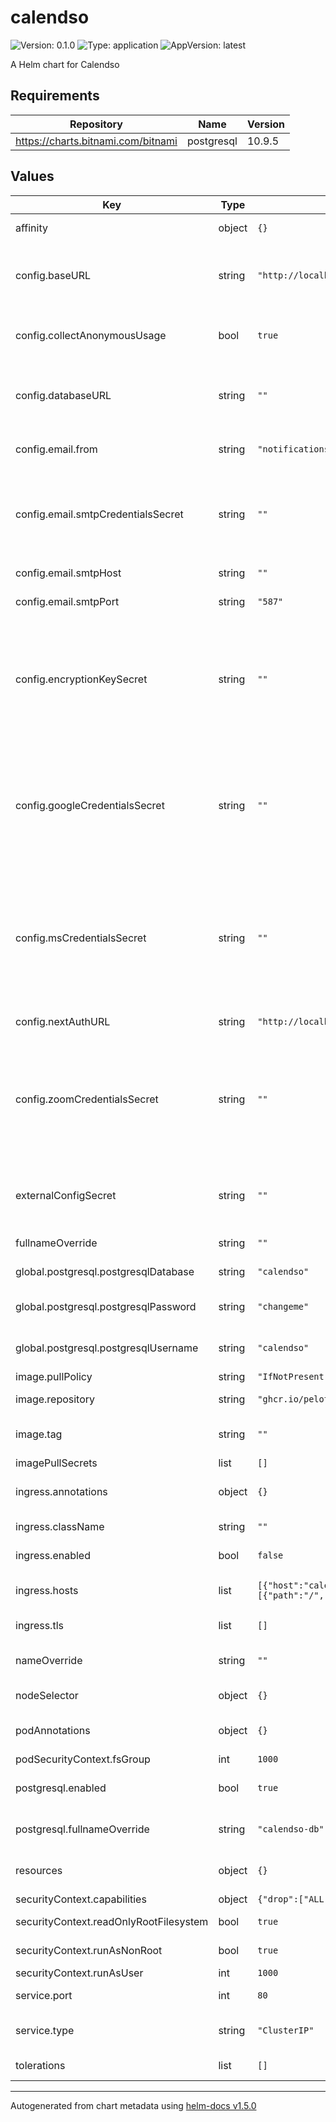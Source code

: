 # calendso

![Version: 0.1.0](https://img.shields.io/badge/Version-0.1.0-informational?style=flat-square) ![Type: application](https://img.shields.io/badge/Type-application-informational?style=flat-square) ![AppVersion: latest](https://img.shields.io/badge/AppVersion-latest-informational?style=flat-square)

A Helm chart for Calendso

## Requirements

| Repository | Name | Version |
|------------|------|---------|
| https://charts.bitnami.com/bitnami | postgresql | 10.9.5 |

## Values

| Key | Type | Default | Description |
|-----|------|---------|-------------|
| affinity | object | `{}` | Affinity for the calendso deployment. |
| config.baseURL | string | `"http://localhost:3000"` | The base URL of the calendso server. It is important to configure this for callbacks to work correctly. |
| config.collectAnonymousUsage | bool | `true` | Whether to allow calendso to collect anonymous usage statistics. |
| config.databaseURL | string | `""` | The full URI for the database connection. If left blank, it will be generated from the postgresql chart values. |
| config.email.from | string | `"notifications@example.com"` | Configure the From: header whilst sending emails. |
| config.email.smtpCredentialsSecret | string | `""` | The name of a secret with the keys `EMAIL_SERVER_USER` and `EMAIL_SERVER_PASSWORD` containing the credentials for the SMTP server. |
| config.email.smtpHost | string | `""` | The host of the SMTP server. |
| config.email.smtpPort | string | `"587"` | The port of the SMTP server. |
| config.encryptionKeySecret | string | `""` | The name of a secret with a key `CALENDSO_ENCRYPTION_KEY` that will be used to encrypt CalDAV credentials. Choose a random string, for example with `dd if: /dev/urandom bs: 1K count: 1 | md5sum`. |
| config.googleCredentialsSecret | string | `""` | The name of a secret with a key `GOOGLE_API_CREDENTIALS` containing the full contents of a Google JSON credentials file. For more information on obtaining the credentials, see the [documentation](https://github.com/calendso/calendso#obtaining-the-google-api-credentials). |
| config.msCredentialsSecret | string | `""` | The name of a secret with the keys `MS_GRAPH_CLIENT_ID` and `MS_GRAPH_CLIENT_SECRET` containing credentials for connecting with the Microsoft Graph Client. For more information on obtainining the credentials, see the [documentation](https://github.com/calendso/calendso#obtaining-microsoft-graph-client-id-and-secret). |
| config.nextAuthURL | string | `"http://localhost:3000"` | The NextAuth URL for the server. |
| config.zoomCredentialsSecret | string | `""` | The name of a secret with the keys `ZOOM_CLIENT_ID` and `ZOOM_CLIENT_SECRET` containing credentials for connecting to Zoom. For more information on obtaining the credentials, see the [documentation](https://github.com/calendso/calendso#obtaining-zoom-client-id-and-secret). |
| externalConfigSecret | string | `""` | Provide the name of a pre-populated secret for calendso configurations. All values in the `config` block will be ignored. |
| fullnameOverride | string | `""` | Override the full name of resources. |
| global.postgresql.postgresqlDatabase | string | `"calendso"` | The name for the postgresql database. |
| global.postgresql.postgresqlPassword | string | `"changeme"` | The password for calendso to authenticate to the database. |
| global.postgresql.postgresqlUsername | string | `"calendso"` | The username for calendso to authenticate to the database. |
| image.pullPolicy | string | `"IfNotPresent"` | The image pull policy. |
| image.repository | string | `"ghcr.io/pelotech/calendso"` | The repository to pull the image from. |
| image.tag | string | `""` | Overrides the image tag whose default is the chart appVersion. |
| imagePullSecrets | list | `[]` | Image pull secrets. |
| ingress.annotations | object | `{}` | Extra annotations to apply to the ingress object. |
| ingress.className | string | `""` | The name of the ingress class. |
| ingress.enabled | bool | `false` | Enable ingress to the calendso service. |
| ingress.hosts | list | `[{"host":"calendso.local","paths":[{"path":"/","pathType":"ImplementationSpecific"}]}]` | Host and path configurations for the ingress. |
| ingress.tls | list | `[]` | TLS configurations for the ingress. |
| nameOverride | string | `""` | Override the name in resource name templates. |
| nodeSelector | object | `{}` | A node selector for the calendso deployment. |
| podAnnotations | object | `{}` | Additional annotations to apply to the calendso pods. |
| podSecurityContext.fsGroup | int | `1000` | Pod fs group. |
| postgresql.enabled | bool | `true` | Use the bitnami chart to lay down a postgresql server. |
| postgresql.fullnameOverride | string | `"calendso-db"` | Overrides the names generated in the dependant chart. |
| resources | object | `{}` | Resource requests and limits for the calendso deployment. |
| securityContext.capabilities | object | `{"drop":["ALL"]}` | Container capabilities. |
| securityContext.readOnlyRootFilesystem | bool | `true` | Container read-only root filesystem. |
| securityContext.runAsNonRoot | bool | `true` | Container run as non-root. |
| securityContext.runAsUser | int | `1000` | Container run-as user. |
| service.port | int | `80` | The port the service should listen on. |
| service.type | string | `"ClusterIP"` | The type of service to create in front of the calendso deployment. |
| tolerations | list | `[]` | Tolertations for for the calendso deployment. |

----------------------------------------------
Autogenerated from chart metadata using [helm-docs v1.5.0](https://github.com/norwoodj/helm-docs/releases/v1.5.0)
